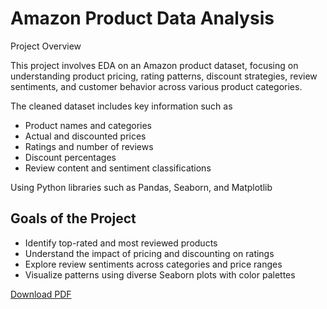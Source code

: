 # Amazon Product Data Analysis

Project Overview

This project involves EDA on an Amazon product dataset, focusing on understanding product pricing, rating patterns, discount strategies, review sentiments, and customer behavior across various product categories.

The cleaned dataset includes key information such as

- Product names and categories  
- Actual and discounted prices  
- Ratings and number of reviews  
- Discount percentages  
- Review content and sentiment classifications  

Using Python libraries such as Pandas, Seaborn, and Matplotlib


## Goals of the Project

- Identify top-rated and most reviewed products
- Understand the impact of pricing and discounting on ratings
- Explore review sentiments across categories and price ranges
- Visualize patterns using diverse Seaborn plots with color palettes


[Download PDF](https://github.com/KARAN-sys141/Amazon_Product_Analysis/raw/main/Amazon_Updated.ipynb) 

